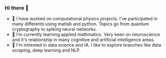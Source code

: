 ### Hi there 👋

- 🔭 I have worked on computational physics projects. I've participated in many differents using matlab and python. Topics go from quantum cryptography to spiking neural networks.
- 🌱 I’m currently learning applied mathmatics. Very keen on neuroscience and it's relationship in many cognitive and artificial intelligence areas.
- 🌾 I'm intrested in data science and IA. I like to explore branches like data scraping, deep learning and NLP.




<!--
**RaulAdSe/RaulAdSe** is a ✨ _special_ ✨ repository because its `README.md` (this file) appears on your GitHub profile.

Here are some ideas to get you started:

- 🔭 I’m currently working on ...
- 🌱 I’m currently learning ...
- 👯 I’m looking to collaborate on ...
- 🤔 I’m looking for help with ...
- 💬 Ask me about ...
- 📫 How to reach me: ...
- 😄 Pronouns: ...
- ⚡ Fun fact: ...
-->

